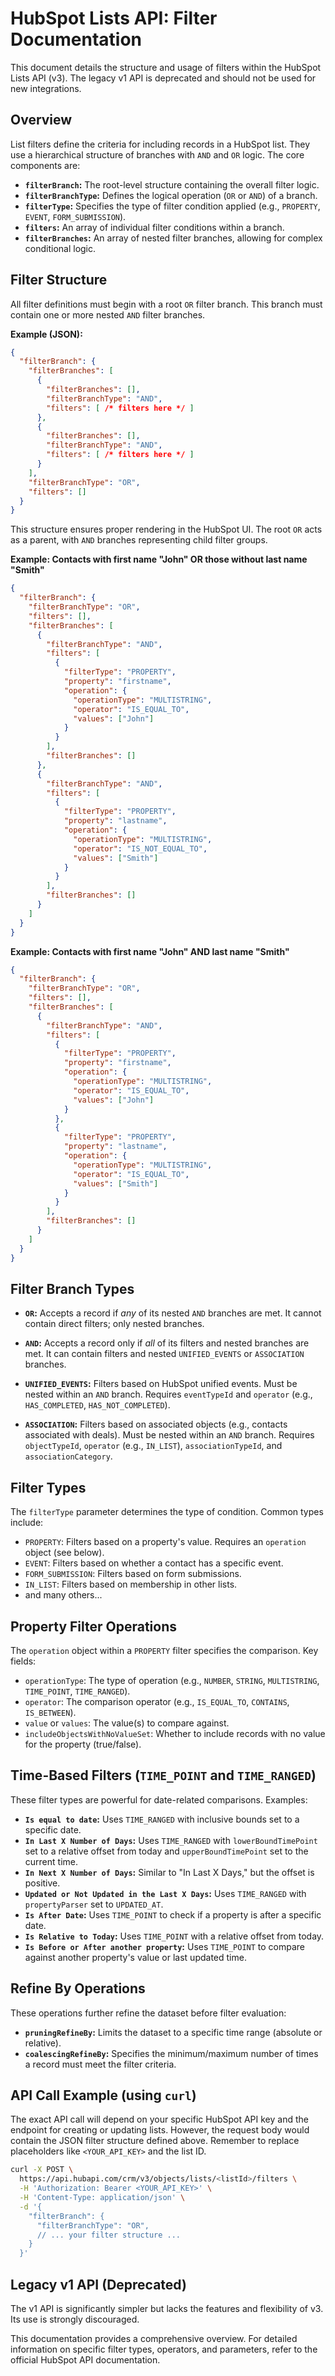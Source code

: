 # HubSpot Lists API: Filter Documentation

This document details the structure and usage of filters within the HubSpot Lists API (v3).  The legacy v1 API is deprecated and should not be used for new integrations.

## Overview

List filters define the criteria for including records in a HubSpot list.  They use a hierarchical structure of branches with `AND` and `OR` logic.  The core components are:

* **`filterBranch`:** The root-level structure containing the overall filter logic.
* **`filterBranchType`:** Defines the logical operation (`OR` or `AND`) of a branch.
* **`filterType`:** Specifies the type of filter condition applied (e.g., `PROPERTY`, `EVENT`, `FORM_SUBMISSION`).
* **`filters`:** An array of individual filter conditions within a branch.
* **`filterBranches`:** An array of nested filter branches, allowing for complex conditional logic.


## Filter Structure

All filter definitions must begin with a root `OR` filter branch. This branch must contain one or more nested `AND` filter branches.

**Example (JSON):**

```json
{
  "filterBranch": {
    "filterBranches": [
      {
        "filterBranches": [],
        "filterBranchType": "AND",
        "filters": [ /* filters here */ ]
      },
      {
        "filterBranches": [],
        "filterBranchType": "AND",
        "filters": [ /* filters here */ ]
      }
    ],
    "filterBranchType": "OR",
    "filters": []
  }
}
```

This structure ensures proper rendering in the HubSpot UI.  The root `OR` acts as a parent, with `AND` branches representing child filter groups.

**Example:  Contacts with first name "John" OR those without last name "Smith"**

```json
{
  "filterBranch": {
    "filterBranchType": "OR",
    "filters": [],
    "filterBranches": [
      {
        "filterBranchType": "AND",
        "filters": [
          {
            "filterType": "PROPERTY",
            "property": "firstname",
            "operation": {
              "operationType": "MULTISTRING",
              "operator": "IS_EQUAL_TO",
              "values": ["John"]
            }
          }
        ],
        "filterBranches": []
      },
      {
        "filterBranchType": "AND",
        "filters": [
          {
            "filterType": "PROPERTY",
            "property": "lastname",
            "operation": {
              "operationType": "MULTISTRING",
              "operator": "IS_NOT_EQUAL_TO",
              "values": ["Smith"]
            }
          }
        ],
        "filterBranches": []
      }
    ]
  }
}
```

**Example: Contacts with first name "John" AND last name "Smith"**

```json
{
  "filterBranch": {
    "filterBranchType": "OR",
    "filters": [],
    "filterBranches": [
      {
        "filterBranchType": "AND",
        "filters": [
          {
            "filterType": "PROPERTY",
            "property": "firstname",
            "operation": {
              "operationType": "MULTISTRING",
              "operator": "IS_EQUAL_TO",
              "values": ["John"]
            }
          },
          {
            "filterType": "PROPERTY",
            "property": "lastname",
            "operation": {
              "operationType": "MULTISTRING",
              "operator": "IS_EQUAL_TO",
              "values": ["Smith"]
            }
          }
        ],
        "filterBranches": []
      }
    ]
  }
}
```

## Filter Branch Types

* **`OR`:** Accepts a record if *any* of its nested `AND` branches are met.  It cannot contain direct filters; only nested branches.

* **`AND`:** Accepts a record only if *all* of its filters and nested branches are met.  It can contain filters and nested `UNIFIED_EVENTS` or `ASSOCIATION` branches.

* **`UNIFIED_EVENTS`:** Filters based on HubSpot unified events.  Must be nested within an `AND` branch.  Requires `eventTypeId` and `operator` (e.g., `HAS_COMPLETED`, `HAS_NOT_COMPLETED`).

* **`ASSOCIATION`:** Filters based on associated objects (e.g., contacts associated with deals). Must be nested within an `AND` branch.  Requires `objectTypeId`, `operator` (e.g., `IN_LIST`), `associationTypeId`, and `associationCategory`.


## Filter Types

The `filterType` parameter determines the type of condition.  Common types include:

* `PROPERTY`: Filters based on a property's value.  Requires an `operation` object (see below).
* `EVENT`: Filters based on whether a contact has a specific event.
* `FORM_SUBMISSION`: Filters based on form submissions.
* `IN_LIST`: Filters based on membership in other lists.
* and many others...


## Property Filter Operations

The `operation` object within a `PROPERTY` filter specifies the comparison.  Key fields:

* `operationType`:  The type of operation (e.g., `NUMBER`, `STRING`, `MULTISTRING`, `TIME_POINT`, `TIME_RANGED`).
* `operator`: The comparison operator (e.g., `IS_EQUAL_TO`, `CONTAINS`, `IS_BETWEEN`).
* `value` or `values`: The value(s) to compare against.
* `includeObjectsWithNoValueSet`:  Whether to include records with no value for the property (true/false).


## Time-Based Filters (`TIME_POINT` and `TIME_RANGED`)

These filter types are powerful for date-related comparisons.  Examples:

* **`Is equal to date`:** Uses `TIME_RANGED` with inclusive bounds set to a specific date.
* **`In Last X Number of Days`:** Uses `TIME_RANGED` with `lowerBoundTimePoint` set to a relative offset from today and `upperBoundTimePoint` set to the current time.
* **`In Next X Number of Days`:** Similar to "In Last X Days," but the offset is positive.
* **`Updated or Not Updated in the Last X Days`:** Uses `TIME_RANGED` with `propertyParser` set to `UPDATED_AT`.
* **`Is After Date`:** Uses `TIME_POINT` to check if a property is after a specific date.
* **`Is Relative to Today`:** Uses `TIME_POINT` with a relative offset from today.
* **`Is Before or After another property`:** Uses `TIME_POINT` to compare against another property's value or last updated time.


## Refine By Operations

These operations further refine the dataset before filter evaluation:

* **`pruningRefineBy`:** Limits the dataset to a specific time range (absolute or relative).
* **`coalescingRefineBy`:**  Specifies the minimum/maximum number of times a record must meet the filter criteria.


## API Call Example (using `curl`)

The exact API call will depend on your specific HubSpot API key and the endpoint for creating or updating lists.  However, the request body would contain the JSON filter structure defined above.  Remember to replace placeholders like `<YOUR_API_KEY>` and the list ID.


```bash
curl -X POST \
  https://api.hubapi.com/crm/v3/objects/lists/<listId>/filters \
  -H 'Authorization: Bearer <YOUR_API_KEY>' \
  -H 'Content-Type: application/json' \
  -d '{
    "filterBranch": {
      "filterBranchType": "OR",
      // ... your filter structure ...
    }
  }'
```


##  Legacy v1 API (Deprecated)

The v1 API is significantly simpler but lacks the features and flexibility of v3. Its use is strongly discouraged.


This documentation provides a comprehensive overview. For detailed information on specific filter types, operators, and parameters, refer to the official HubSpot API documentation.
